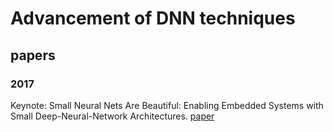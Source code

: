 # Advancement of DNN techniques
## papers
### 2017
Keynote: Small Neural Nets Are Beautiful: Enabling Embedded Systems with Small Deep-Neural-Network Architectures. [paper](https://arxiv.org/abs/1710.02759)   
